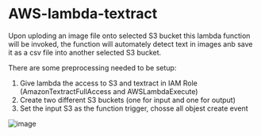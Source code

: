 # AWS-lambda-textract

Upon uploding an image file onto selected S3 bucket this lambda function will be invoked, the function will automately detect text in images anb save it as a csv file into another selected S3 bucket.

There are some preprocessing needed to be setup:
1. Give lambda the access to S3 and textract in IAM Role (AmazonTextractFullAccess and AWSLambdaExecute)
2. Create two different S3 buckets (one for input and one for output)
3. Set the input S3 as the function trigger, chosse all objest create event

![image](https://user-images.githubusercontent.com/77425545/157826119-e6a406d4-2f28-4bf2-bfc8-c4cbfe5bfdeb.png)

